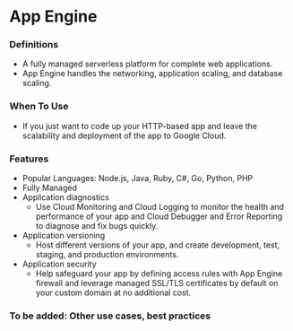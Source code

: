 # App Engine

### Definitions
* A fully managed serverless platform for complete web applications.
* App Engine handles the networking, application scaling, and database scaling.

### When To Use
* If you just want to code up your HTTP-based app and leave the scalability and deployment of the app to Google Cloud.

### Features
* Popular Languages: Node.js, Java, Ruby, C#, Go, Python, PHP
* Fully Managed
* Application diagnostics
    * Use Cloud Monitoring and Cloud Logging to monitor the health and performance of your app and Cloud Debugger and Error Reporting to diagnose and fix bugs quickly.
* Application versioning
    * Host different versions of your app, and create development, test, staging, and production environments.
* Application security
    * Help safeguard your app by defining access rules with App Engine firewall and leverage managed SSL/TLS certificates by default on your custom domain at no additional cost.

### To be added: Other use cases, best practices
